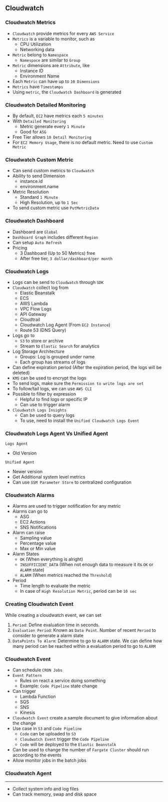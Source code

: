 ## Cloudwatch

### Cloudwatch Metrics

- `Cloudwatch` provide metrics for every `AWS Service`
- `Metrics` is a variable to monitor, such as
  - CPU Utilization
  - Networking data
- `Metric` belong to `Namespace`
  - `Namespace` are similar to `Group`
- `Metric` dimensions are `Attribute`, like
  - Instance ID
  - Environment Name
- Each `Metric` can have up to `10 Dimensions`
- `Metrics` have `Timestamps`
- Using `metric`, the `Cloudwatch Dashboard` is generated

### Cloudwatch Detailed Monitoring

- By default, `EC2` have metrics each `5 minutes`
- With `Detailed Monitoring`
  - Metric generate every `1 Minute`
  - Good for `ASG`
- Free Tier allows `10 Detail Monitoring`
- For `EC2 Memory Usage`, there is no default metric. Need to use `Custom Metric`

### Cloudwatch Custom Metric

- Can send custom metrics to `Cloudwatch`
- Ability to send Dimension
  - instance.id
  - environment.name
- Metric Resolution
  - Standard `1 Minute`
  - High Resolution, up to `1 Sec`
- To send custom metric use `PutMetricData`

### Cloudwatch Dashboard

- Dashboard are `Global`
- `Dashboard Graph` includes different `Region`
- Can setup `Auto Refresh`
- Pricing
  - 3 Dashboard (Up to 50 Metrics) free
  - After free tier, `3 dollar/dashboard/per month`

### Cloudwatch Logs

- Logs can be send to `Cloudwatch` through `SDK`
- `Cloudwatch` collect log from
  - Elastic Beanstalk
  - ECS
  - AWS Lambda
  - VPC Flow Logs
  - API Gateway
  - Cloudtrail
  - Cloudwatch Log Agent (From `EC2 Instance`)
  - Route 53 (DNS Query)
- Logs go to
  - `S3` to store or archive
  - Stream to `Elastic Search` for analytics
- Log Storage Architecture
  - Groups: Log is grouped under name
  - Each group has streams of logs
- Can define expiration period (After the expiration period, the logs will be deleted)
- `KMS` can be used to encrypt the logs
- To send logs, make sure the `Permission to write logs are set`
- To follow/tail logs, we can use `AWS CLI`
- Possible to filter by expression
  - Helpful to find logs or specific IP
  - Can use to trigger alarm
- `Cloudwatch Logs Insights`
  - Can be used to query logs
  - To use, need to install the `Unified Cloudwatch Logs Event`

### Cloudwatch Logs Agent Vs Unified Agent

`Logs Agent`

- Old Version

`Unified Agent`

- Newer version
- Get Additional system level metrics
- Can use `SSM Parameter Store` to centralized configuration

### Cloudwatch Alarms

- Alarms are used to trigger notification for any metric
- Alarms can go to
  - ASG
  - EC2 Actions
  - SNS Notifications
- Alarm can raise
  - Sampling value
  - Percentage value
  - Max or Min value
- Alarm States
  - `OK` (When everything is alright)
  - `INSUFFICIENT_DATA` (When not enough data to measure it its `OK` or `ALARM` state)
  - `ALARM` (When metrics reached the `Threshold`)
- Period
  - Time length to evaluate the metric
  - In case of `High Resolution Metric`, period can be `10 sec`

### Creating Cloudwatch Event

While creating a cloudwatch event, we can set

1. `Period`: Define evaluation time in seconds.
2. `Evaluation Period`: Known as `Data Point`. Number of recent `Period` to consider to generate a alarm state
3. `DataPoints To Alarm`: Determine to go to `ALARM` state. We can define how many period can be reached within a evaluation period to go to `ALARM`

### Cloudwatch Event

- Can schedule `CRON Jobs`
- `Event Pattern`
  - Rules on react a service doing something
  - Example: `Code Pipeline` state change
- Can trigger
  - Lambda Function
  - SQS
  - SNS
  - Kinesis
- `Cloudwatch Event` create a sample document to give information about the change
- Use case in `S3` and `Code Pipeline`
  - `Code` can be uploaded to `S3`
  - `Cloudwatch Event` trigger the `Code Pipeline`
  - `Code` will be deployed to the `Elastic Beanstalk`
- Can be used to change the number of `Fargate Cluster` should run according to the events
- Allow monitor jobs in the batch jobs

### Cloudwatch Agent

---

- Collect system info and log files
- Can track memory, swap and disk space

